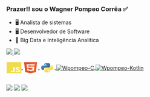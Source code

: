 ### Prazer!! sou o Wagner Pompeo Corrêa ✅

- 🖥 Analista de sistemas
- 🖥 Desenvolvedor de Software 
- 🔭 Big Data e Inteligência Analítica 



<div>
  <a href="https://github.com/Wpompeo"> 
  <img height="180em" src="https://github-readme-stats.vercel.app/api?username=Wpompeo&show_icons=true&theme=dark&include_all_commits=true&count_private=true"/>
  <img height="180em" src="https://github-readme-stats.vercel.app/api/top-langs/?username=Wpompeo&layout=compact&langs_count=7&theme=dark"/>
</div>
  
<div style="display: inline_block"><br>
  <img align="center" alt="Wpompeo-Js" height="30" width="40" src="https://raw.githubusercontent.com/devicons/devicon/master/icons/javascript/javascript-plain.svg">

  <img align="center" alt="Wpompeo-HTML" height="30" width="40" src="https://raw.githubusercontent.com/devicons/devicon/master/icons/html5/html5-original.svg">
  
  <img align="center" alt="Wpompeo-Python" height="30" width="40" src="https://raw.githubusercontent.com/devicons/devicon/master/icons/python/python-original.svg">
  
  <img align="center" alt="Wpompeo-C" height="30" width="40" src="https://img.icons8.com/color/48/000000/c-plus-plus-logo.png">

  <img align="center" alt="Wpompeo-Kotlin" height="30" width="40" src="https://tm.ibxk.com.br/2017/05/18/18085921051418.jpg?ims=1200x675">
                                                         
  ##
 
<div> 
  	
 <a href="https://discord.gg/Wpompeo" target="_blank"><img src="https://img.shields.io/badge/Discord-7289DA?style=for-the-badge&logo=discord&logoColor=white" target="_blank"></a> 
  <a href = "mailto:wag_pompeo@yahoo.com.br"><img src="https://img.shields.io/badge/-Gmail-%23333?style=for-the-badge&logo=gmail&logoColor=white" target="_blank"></a>
  <a href="linkedin.com/in/wpc23" target="_blank"><img src="https://img.shields.io/badge/-LinkedIn-%230077B5?style=for-the-badge&logo=linkedin&logoColor=white" target="_blank"></a> 
 
 
 

  
 
 
 
</div>
